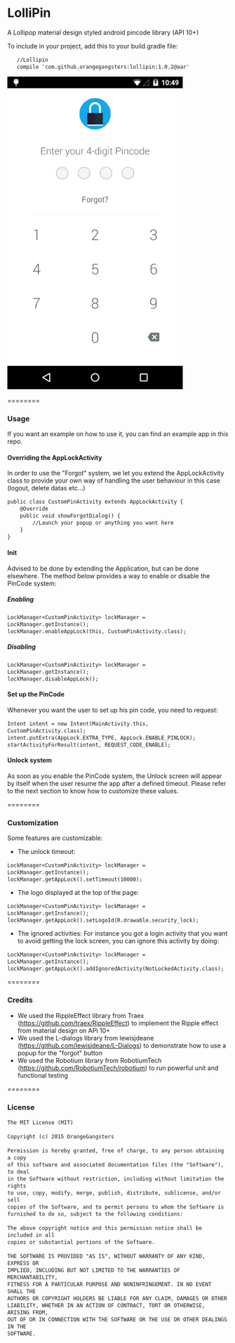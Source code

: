 LolliPin
================

A Lollipop material design styled android pincode library (API 10+)


To include in your project, add this to your build.gradle file:

```
   //Lollipin
   compile 'com.github.orangegangsters:lollipin:1.0.2@aar'
```

![Demo](app/src/main/res/raw/github_gif.gif)

========

### Usage

If you want an example on how to use it, you can find an example app in this repo.

#### Overriding the AppLockActivity

In order to use the "Forgot" system, we let you extend the AppLockActivity class to provide your own way of handling the user behaviour in this case (logout, delete datas etc...)

```
public class CustomPinActivity extends AppLockActivity {
    @Override
    public void showForgotDialog() {
        //Launch your popup or anything you want here
    }
}
```

#### Init

Advised to be done by extending the Application, but can be done elsewhere. The method below provides a way to enable or disable the PinCode system:

##### Enabling
```
LockManager<CustomPinActivity> lockManager = LockManager.getInstance();
lockManager.enableAppLock(this, CustomPinActivity.class);
```

##### Disabling
```
LockManager<CustomPinActivity> lockManager = LockManager.getInstance();
lockManager.disableAppLock();
```

#### Set up the PinCode

Whenever you want the user to set up his pin code, you need to request:

```
Intent intent = new Intent(MainActivity.this, CustomPinActivity.class);
intent.putExtra(AppLock.EXTRA_TYPE, AppLock.ENABLE_PINLOCK);
startActivityForResult(intent, REQUEST_CODE_ENABLE);
```

#### Unlock system

As soon as you enable the PinCode system, the Unlock screen will appear by itself when the user resume the app after a defined timeout.
Please refer to the next section to know how to customize these values.

========

### Customization

Some features are customizable:

* The unlock timeout:
```
LockManager<CustomPinActivity> lockManager = LockManager.getInstance();
lockManager.getAppLock().setTimeout(10000);
```

* The logo displayed at the top of the page:
```
LockManager<CustomPinActivity> lockManager = LockManager.getInstance();
lockManager.getAppLock().setLogoId(R.drawable.security_lock);
```

* The ignored activities:
For instance you got a login activity that you want to avoid getting the lock screen, you can ignore this activity by doing:
```
LockManager<CustomPinActivity> lockManager = LockManager.getInstance();
lockManager.getAppLock().addIgnoredActivity(NotLockedActivity.class);
```

========

### Credits

* We used the RippleEffect library from Traex (https://github.com/traex/RippleEffect) to implement the Ripple effect from material design on API 10+
* We used the L-dialogs library from lewisjdeane (https://github.com/lewisjdeane/L-Dialogs) to demonstrate how to use a popup for the "forgot" button
* We used the Robotium library from RobotiumTech (https://github.com/RobotiumTech/robotium) to run powerful unit and functional testing

========

### License

```
The MIT License (MIT)

Copyright (c) 2015 OrangeGangsters

Permission is hereby granted, free of charge, to any person obtaining a copy
of this software and associated documentation files (the "Software"), to deal
in the Software without restriction, including without limitation the rights
to use, copy, modify, merge, publish, distribute, sublicense, and/or sell
copies of the Software, and to permit persons to whom the Software is
furnished to do so, subject to the following conditions:

The above copyright notice and this permission notice shall be included in all
copies or substantial portions of the Software.

THE SOFTWARE IS PROVIDED "AS IS", WITHOUT WARRANTY OF ANY KIND, EXPRESS OR
IMPLIED, INCLUDING BUT NOT LIMITED TO THE WARRANTIES OF MERCHANTABILITY,
FITNESS FOR A PARTICULAR PURPOSE AND NONINFRINGEMENT. IN NO EVENT SHALL THE
AUTHORS OR COPYRIGHT HOLDERS BE LIABLE FOR ANY CLAIM, DAMAGES OR OTHER
LIABILITY, WHETHER IN AN ACTION OF CONTRACT, TORT OR OTHERWISE, ARISING FROM,
OUT OF OR IN CONNECTION WITH THE SOFTWARE OR THE USE OR OTHER DEALINGS IN THE
SOFTWARE.
```